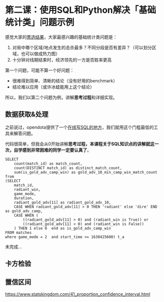 # 第二课：使用SQL和Python解决「基础统计类」问题示例

感觉大家的[票选结果](https://docs.qq.com/sheet/DV1dHSFpOU2xIQXpp?tab=BB08J2)，大家最感兴趣的基础统计类问题是：
1. 对局中哪个区域/地点发生的击杀最多？不同分段是否有差异？（可以划分区域，也可以做成热力图）
2. 十分钟对线期结束时，经济领先的一方是否胜率更高

第一个问题，可能不算一个好问题：
- 很难得到简单、清晰的结论（没有好用的benchmark）
- 结论难以应用（或许冰蛙能用上这个结论）

所以，我们以第二个问题为例，讲解**思考过程**和详细实现。

## 数据获取&处理

之前说过，opendota提供了一个[在线写SQL的地方](https://www.opendota.com/explorer)，我们就用这个门槛最低的工具来解答问题。

代码很简单，但我会从0开始讲解**思考过程，本课程关于SQL知识点的讲解就这一次，自学感到非常困难的同学一定要认真了**。
```
SELECT
    count(match_id) as match_count,
    count(DISTINCT match_id) as distinct_match_count,
    sum(is_gold_adv_camp_win) as gold_adv_10_min_camp_win_match_count
from 
(SELECT
    match_id, 
    radiant_win,
    game_mode,
    duration,
    radiant_gold_adv[11] as radiant_gold_adv_10,
    CASE WHEN radiant_gold_adv[11] > 0 THEN 'radiant' else 'dire' END as gold_adv_camp,
    CASE WHEN (
        ((radiant_gold_adv[11] > 0) and (radiant_win is True)) or
        ((radiant_gold_adv[11] < 0) and (radiant_win is False))
    ) THEN 1 else 0  end as is_gold_adv_camp_win
FROM matches
where game_mode = 2  and start_time >= 1630425600) t_a
```


未完成...

## 卡方检验


## 置信区间


https://www.statskingdom.com/41_proportion_confidence_interval.html


